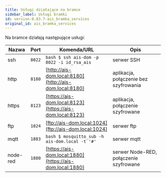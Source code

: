 ```yaml
---
title: Usługi działające na bramce
sidebar_label: Usługi bramki
id: version-0.83.7-ais_bramka_services
original_id: ais_bramka_services
---
```


Na bramce działają następujące usługi:

| Nazwa | Port | Komenda/URL | Opis
| ---- | ------- | ------- | -----------
| ssh | `8022` | ```bash $ ssh ais-dom -p 8022 -i id_rsa_ais``` | serwer SSH
| http | `8180` | [http://ais-dom.local:8180](http://ais-dom.local:8180) | aplikacja, połączenie bez szyfrowania
| https | `8123` | [https://ais-dom.local:8123](https://ais-dom.local:8123) | aplikacja, połączenie szyfrowane
| ftp | `1024` | [ftp://ais-dom.local:1024](ftp://ais-dom.local:1024) | serwer ftp
| mqtt | `1883` | ```bash $ mosquitto_sub -h ais-dom.local -t '#'``` | serwer mqtt
| node-red | `1880` | [https://ais-dom.local:1880](https://ais-dom.local:1880) | serwer Node-RED, połączenie szyfrowane
